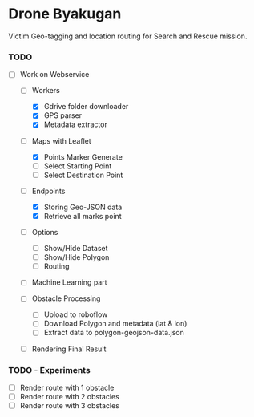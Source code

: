 # Drone Byakugan
Victim Geo-tagging and location routing for Search and Rescue mission.

### TODO
- [ ] Work on Webservice
    - [ ] Workers
        - [x] Gdrive folder downloader
        - [x] GPS parser
        - [x] Metadata extractor
    - [ ] Maps with Leaflet
        - [x] Points Marker Generate
        - [ ] Select Starting Point
        - [ ] Select Destination Point
    - [ ] Endpoints
        - [x] Storing Geo-JSON data
        - [x] Retrieve all marks point
    - [ ] Options
        - [ ] Show/Hide Dataset
        - [ ] Show/Hide Polygon
        - [ ] Routing
    - [ ] Machine Learning part
    - [ ] Obstacle Processing
        - [ ] Upload to roboflow
        - [ ] Download Polygon and metadata (lat & lon)
        - [ ] Extract data to polygon-geojson-data.json
    - [ ] Rendering Final Result


### TODO - Experiments
- [ ] Render route with 1 obstacle
- [ ] Render route with 2 obstacles
- [ ] Render route with 3 obstacles
